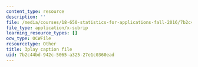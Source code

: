 ```yaml
---
content_type: resource
description: ''
file: /media/courses/18-650-statistics-for-applications-fall-2016/7b2c44bd942c5065a32527e1c0360ead_lWW54ts9Ubo.vtt
file_type: application/x-subrip
learning_resource_types: []
ocw_type: OCWFile
resourcetype: Other
title: 3play caption file
uid: 7b2c44bd-942c-5065-a325-27e1c0360ead
---
```

